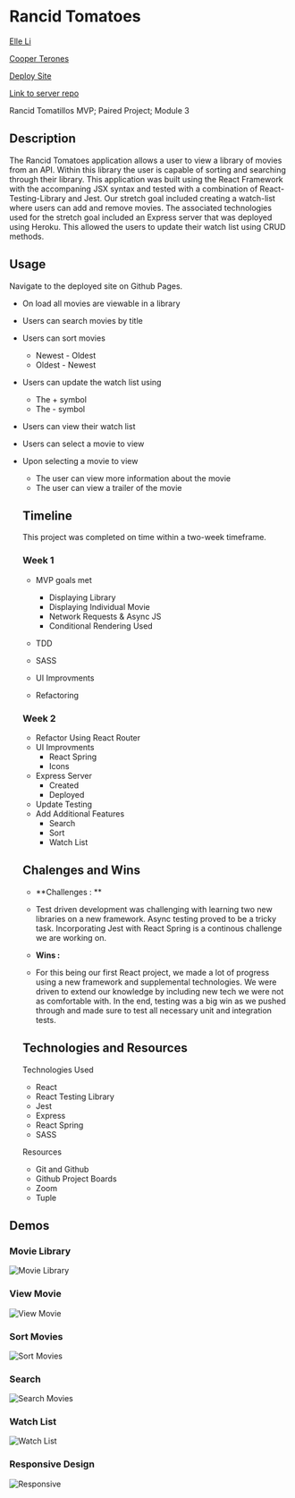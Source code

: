 # Rancid Tomatoes

[Elle Li](https://github.com/Elle624)

[Cooper Terones](https://github.com/coopterrones)

[Deploy Site](https://coopterrones.github.io/rancid-tomatoes)

[Link to server repo](https://github.com/coopterrones/rancid-tomatillos-server)

Rancid Tomatillos MVP; Paired Project; Module 3

## Description

The Rancid Tomatoes application allows a user to view a library of movies from an API. Within this library the user is capable of sorting and searching through their library. This application was built using the React Framework with the accompaning JSX syntax and tested with a combination of React-Testing-Library and Jest. Our stretch goal included creating a watch-list where users can add and remove movies. The associated technologies used for the stretch goal included an Express server that was deployed using Heroku. This allowed the users to update their watch list using CRUD methods.

## Usage

Navigate to the deployed site on Github Pages.

- On load all movies are viewable in a library

- Users can search movies by title

- Users can sort movies

  - Newest - Oldest
  - Oldest - Newest

- Users can update the watch list using

  - The + symbol
  - The - symbol

- Users can view their watch list

- Users can select a movie to view

- Upon selecting a movie to view

  - The user can view more information about the movie
  - The user can view a trailer of the movie

  ## Timeline

  This project was completed on time within a two-week timeframe.

  ### Week 1

  - MVP goals met

    - Displaying Library
    - Displaying Individual Movie
    - Network Requests & Async JS
    - Conditional Rendering Used

  - TDD
  - SASS
  - UI Improvments
  - Refactoring

  ### Week 2

  - Refactor Using React Router
  - UI Improvments
    - React Spring
    - Icons
  - Express Server
    - Created
    - Deployed
  - Update Testing
  - Add Additional Features
    - Search
    - Sort
    - Watch List

  ## Chalenges and Wins

  - **Challenges : **
  - Test driven development was challenging with learning two new libraries on a new framework. Async testing proved to be a tricky task. Incorporating Jest with React Spring is a continous challenge we are working on.

  - **Wins :**
  - For this being our first React project, we made a lot of progress using a new framework and supplemental technologies. We were driven to extend our knowledge by including new tech we were not as comfortable with. In the end, testing was a big win as we pushed through and made sure to test all necessary unit and integration tests.

  ## Technologies and Resources

  Technologies Used

  - React
  - React Testing Library
  - Jest
  - Express
  - React Spring
  - SASS

  Resources

  - Git and Github
  - Github Project Boards
  - Zoom
  - Tuple

## Demos 
### Movie Library
![Movie Library](https://media.giphy.com/media/TYqKgtVbeibTXOgqzN/giphy.gif)
### View Movie 
![View Movie](https://media.giphy.com/media/b6sViy0Ux4UMtDyBNR/giphy.gif)
### Sort Movies 
![Sort Movies](https://media.giphy.com/media/2kkumQ1OPvTk0MhRrt/giphy.gif)
### Search 
![Search Movies](https://media.giphy.com/media/HrhegHvoIxwnEmv7rr/giphy.gif)
### Watch List 
![Watch List](https://media.giphy.com/media/HrhegHvoIxwnEmv7rr/giphy.gif)
### Responsive Design
![Responsive](https://media.giphy.com/media/vpF1iJtyOUxxPijGMB/giphy.gif)
